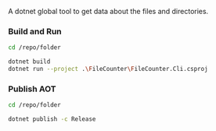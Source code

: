 A dotnet global tool to get data about the files and directories.

### Build and Run

```bash
cd /repo/folder

dotnet build
dotnet run --project .\FileCounter\FileCounter.Cli.csproj
```

### Publish AOT

```bash
cd /repo/folder

dotnet publish -c Release
```
